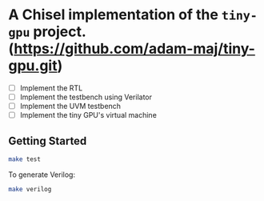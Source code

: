 A Chisel implementation of the `tiny-gpu` project. (https://github.com/adam-maj/tiny-gpu.git)
=======================

- [ ] Implement the RTL
- [ ] Implement the testbench using Verilator
- [ ] Implement the UVM testbench
- [ ] Implement the tiny GPU's virtual machine

## Getting Started

```bash
make test
```

To generate Verilog:
```bash
make verilog
```
